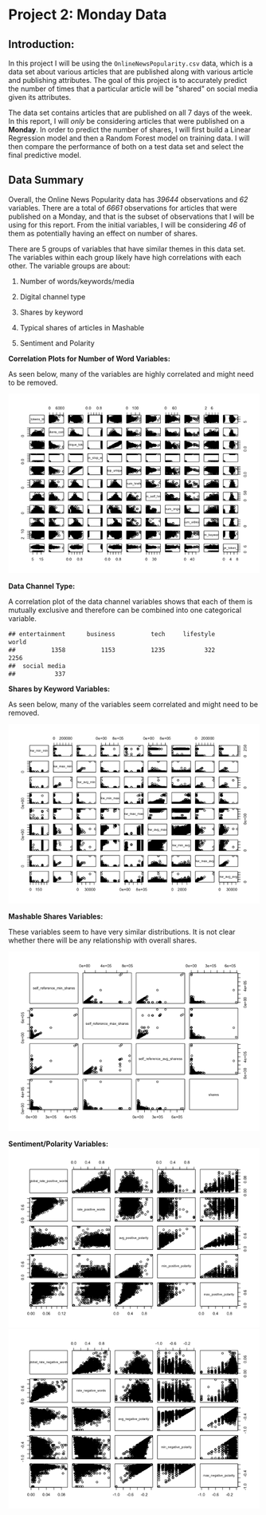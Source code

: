 
Project 2: Monday Data
======================

Introduction:
-------------

In this project I will be using the `OnlineNewsPopularity.csv` data, which is a data set about various articles that are published along with various article and publishing attributes. The goal of this project is to accurately predict the number of times that a particular article will be "shared" on social media given its attributes.

The data set contains articles that are published on all 7 days of the week. In this report, I will *only* be considering articles that were published on a **Monday**. In order to predict the number of shares, I will first build a Linear Regression model and then a Random Forest model on training data. I will then compare the performance of both on a test data set and select the final predictive model.

Data Summary
------------

Overall, the Online News Popularity data has *39644* observations and *62* variables. There are a total of *6661* observations for articles that were published on a Monday, and that is the subset of observations that I will be using for this report. From the initial variables, I will be considering *46* of them as potentially having an effect on number of shares.

There are 5 groups of variables that have similar themes in this data set. The variables within each group likely have high correlations with each other. The variable groups are about:

1.  Number of words/keywords/media

2.  Digital channel type

3.  Shares by keyword

4.  Typical shares of articles in Mashable

5.  Sentiment and Polarity

**Correlation Plots for Number of Word Variables:**

As seen below, many of the variables are highly correlated and might need to be removed.

![](Project-2-Template_files/figure-markdown_github/Var_Explore-1.png)

**Data Channel Type:**

A correlation plot of the data channel variables shows that each of them is mutually exclusive and therefore can be combined into one categorical variable.

    ## entertainment      business          tech     lifestyle         world 
    ##          1358          1153          1235           322          2256 
    ##  social media 
    ##           337

**Shares by Keyword Variables:**

As seen below, many of the variables seem correlated and might need to be removed.

![](Project-2-Template_files/figure-markdown_github/Var_Explore3-1.png)

**Mashable Shares Variables:**

These variables seem to have very similar distributions. It is not clear whether there will be any relationship with overall shares.

![](Project-2-Template_files/figure-markdown_github/Var_Explore4-1.png)

**Sentiment/Polarity Variables:** ![](Project-2-Template_files/figure-markdown_github/Var_Explore5-1.png)![](Project-2-Template_files/figure-markdown_github/Var_Explore5-2.png)
